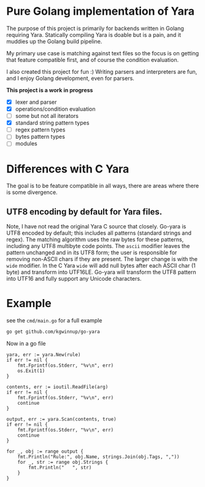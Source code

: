 # Pure Golang implementation of Yara 

The purpose of this project is primarily for backends written in
Golang requiring Yara. Statically compiling Yara is doable but is a
pain, and it muddies up the Golang build pipeline.

My primary use case is matching against text files so the focus is on
getting that feature compatible first, and of course the condition
evaluation.

I also created this project for fun :) Writing parsers and
interpreters are fun, and I enjoy Golang development, even for
parsers.

<strong>This project is a work in progress</strong>

- [x] lexer and parser
- [x] operations/condition evaluation
- [ ] some but not all iterators
- [x] standard string pattern types
- [ ] regex pattern types
- [ ] bytes pattern types
- [ ] modules 

# Differences with C Yara

The goal is to be feature compatible in all ways, there are areas
where there is some divergence.

## UTF8 encoding by default for Yara files.

Note, I have not read the original Yara C source that closely. Go-yara
is UTF8 encoded by default; this includes all patterns (standard
strings and regex). The matching algorithm uses the raw bytes for
these patterns, including any UTF8 multibyte code points. The `ascii`
modifier leaves the pattern unchanged and in its UTF8 form; the user
is responsible for removing non-ASCII chars if they are present. The
larger change is with the `wide` modifier. In the C Yara `wide` will
add null bytes after each ASCII char (1 byte) and transform into
UTF16LE. Go-yara will transform the UTF8 pattern into UTF16 and fully
support any Unicode characters.

# Example

see the `cmd/main.go` for a full example

```bash
go get github.com/kgwinnup/go-yara
```

Now in a go file

```
yara, err := yara.New(rule)
if err != nil {
	fmt.Fprintf(os.Stderr, "%v\n", err)
	os.Exit(1)
}

contents, err := ioutil.ReadFile(arg)
if err != nil {
	fmt.Fprintf(os.Stderr, "%v\n", err)
	continue
}

output, err := yara.Scan(contents, true)
if err != nil {
	fmt.Fprintf(os.Stderr, "%v\n", err)
	continue
}

for _, obj := range output {
	fmt.Println("Rule:", obj.Name, strings.Join(obj.Tags, ","))
	for _, str := range obj.Strings {
		fmt.Println("   ", str)
	}
}
```
